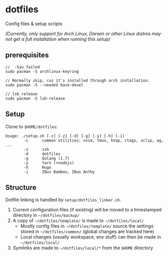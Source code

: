 # dotfiles
Config files & setup scripts

<em>(Currently, only support for Arch Linux, Darwin or other Linux distros may not get a full installation when running this setup)</em>

## prerequisites
```
//  -Syu failed
sudo pacman -S archlinux-keyring

// Normally skip, cuz it's installed through arch installation.
sudo pacman -S --needed base-devel 

// lsb_release
sudo pacman -S lsb-release
```

## Setup

Clone to `$HOME/dotfiles`:

```
Usage: ./setup.sh [-c] [-z] [-d] [-g] [-y] [-h] [-i]
        -c      common utilities: nvim, tmux, htop, ctags, xclip, ag, ...
        -z      zsh
        -d      dotfiles
        -g      Golang (1.7)
        -y      Yarn (+nodejs)
        -h      Hugo
        -i      IBus Bamboo, IBus Anthy
```

## Structure

Dotfile linking is handled by `setup/dotfiles_linker.sh`.

1. Current configuration files (if existing) will be moved to a timestamped
   directory in `~/dotfiles/backup/` 
2. A copy of `~/dotfiles/template/` is made to `~/dotfiles/local/`
    - Mostly config files in `~/dotfiles/template/` source the settings stored in `~/dotfiles/common/` (global changes are tracked here) 
    - Local changes (usually workspace, env stuff) can then be made in `~/dotfiles/local/`
3. Symlinks are made to `~/dotfiles/local/*` from the `$HOME` directory
